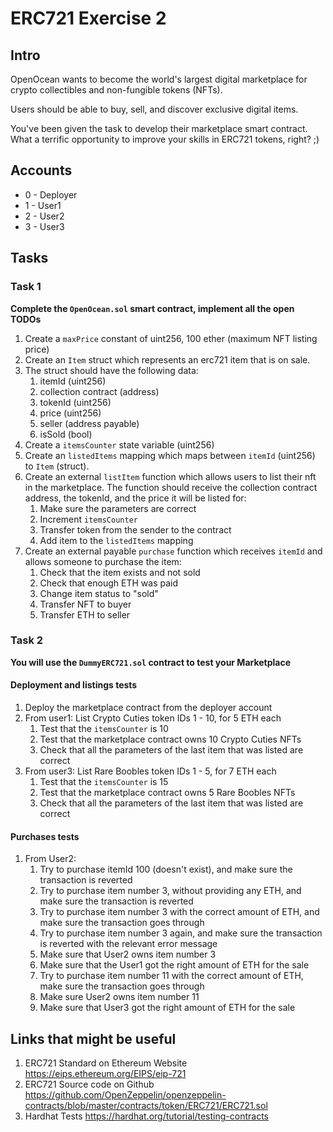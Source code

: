 # ERC721 Exercise 2

## Intro
OpenOcean wants to become the world's largest digital marketplace for crypto collectibles and non-fungible tokens (NFTs).

Users should be able to buy, sell, and discover exclusive digital items.


You've been given the task to develop their marketplace smart contract.
What a terrific opportunity to improve your skills in ERC721 tokens, right? ;)

## Accounts
* 0 - Deployer
* 1 - User1
* 2 - User2
* 3 - User3

## Tasks

### Task 1
**Complete the `OpenOcean.sol` smart contract, implement all the open TODOs**
 1. Create a `maxPrice` constant of uint256, 100 ether (maximum NFT listing price)
 2. Create an `Item` struct which represents an erc721 item that is on sale.
 3. The struct should have the following data: 
    1. itemId (uint256)
    2. collection contract (address)
    3. tokenId (uint256)
    4. price (uint256)
    5. seller (address payable)
    6. isSold (bool)
 4. Create a `itemsCounter` state variable (uint256)
 5. Create an `listedItems` mapping which maps between `itemId` (uint256) to `Item` (struct).
 6. Create an external `listItem` function which allows users to list their nft in the marketplace. The function should receive the collection contract address, the tokenId, and the price it will be listed for:
    1. Make sure the parameters are correct
    2. Increment `itemsCounter`
    3. Transfer token from the sender to the contract
    4. Add item to the `listedItems` mapping
 7. Create an external payable `purchase` function which receives `itemId` and allows someone to purchase the item:
    1. Check that the item exists and not sold
    2. Check that enough ETH was paid
    3. Change item status to "sold"
    4. Transfer NFT to buyer
    5. Transfer ETH to seller


### Task 2
**You will use the `DummyERC721.sol` contract to test your Marketplace**

#### Deployment and listings tests
1. Deploy the marketplace contract from the deployer account
2. From user1: List Crypto Cuties token IDs 1 - 10, for 5 ETH each 
   1. Test that the `itemsCounter` is 10
   2. Test that the marketplace contract owns 10 Crypto Cuties NFTs
   3. Check that all the parameters of the last item that was listed are correct   
3. From user3: List Rare Boobles token IDs 1 - 5, for 7 ETH each 
   1. Test that the `itemsCounter` is 15
   2. Test that the marketplace contract owns 5 Rare Boobles NFTs
   3. Check that all the parameters of the last item that was listed are correct

#### Purchases tests
1. From User2:
   1. Try to purchase itemId 100 (doesn't exist), and make sure the transaction is reverted
   2. Try to purchase item number 3, without providing any ETH, and make sure the transaction is reverted
   3. Try to purchase item number 3 with the correct amount of ETH, and make sure the transaction goes through
   4. Try to purchase item number 3 again, and make sure the transaction is reverted with the relevant error message
   5. Make sure that User2 owns item number 3
   6. Make sure that the User1 got the right amount of ETH for the sale
   7. Try to purchase item number 11 with the correct amount of ETH, make sure the transaction goes through
   8. Make sure User2 owns item number 11
   9. Make sure that User3 got the right amount of ETH for the sale



## Links that might be useful
1. ERC721 Standard on Ethereum Website
https://eips.ethereum.org/EIPS/eip-721
2. ERC721 Source code on Github
https://github.com/OpenZeppelin/openzeppelin-contracts/blob/master/contracts/token/ERC721/ERC721.sol
3. Hardhat Tests
https://hardhat.org/tutorial/testing-contracts
